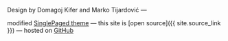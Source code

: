 

Design by Domagoj Kifer and Marko Tijardović
&mdash;

modified [SinglePaged theme](https://github.com/t413/SinglePaged)
&mdash;
this site is [open source]({{ site.source_link }})
&mdash;
hosted on [GitHub](https://github.com/)

